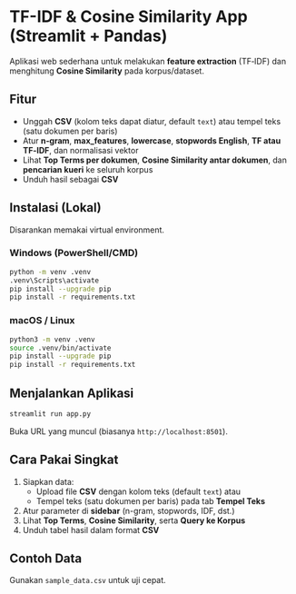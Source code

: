 # TF-IDF & Cosine Similarity App (Streamlit + Pandas)

Aplikasi web sederhana untuk melakukan **feature extraction** (TF‑IDF) dan menghitung **Cosine Similarity** pada korpus/dataset.

## Fitur
- Unggah **CSV** (kolom teks dapat diatur, default `text`) atau tempel teks (satu dokumen per baris)
- Atur **n‑gram**, **max_features**, **lowercase**, **stopwords English**, **TF atau TF‑IDF**, dan normalisasi vektor
- Lihat **Top Terms per dokumen**, **Cosine Similarity antar dokumen**, dan **pencarian kueri** ke seluruh korpus
- Unduh hasil sebagai **CSV**

## Instalasi (Lokal)
Disarankan memakai virtual environment.

### Windows (PowerShell/CMD)
```bash
python -m venv .venv
.venv\Scripts\activate
pip install --upgrade pip
pip install -r requirements.txt
```

### macOS / Linux
```bash
python3 -m venv .venv
source .venv/bin/activate
pip install --upgrade pip
pip install -r requirements.txt
```

## Menjalankan Aplikasi
```bash
streamlit run app.py
```
Buka URL yang muncul (biasanya `http://localhost:8501`).

## Cara Pakai Singkat
1. Siapkan data:
   - Upload file **CSV** dengan kolom teks (default `text`) atau
   - Tempel teks (satu dokumen per baris) pada tab **Tempel Teks**
2. Atur parameter di **sidebar** (n-gram, stopwords, IDF, dst.)
3. Lihat **Top Terms**, **Cosine Similarity**, serta **Query ke Korpus**
4. Unduh tabel hasil dalam format **CSV**

## Contoh Data
Gunakan `sample_data.csv` untuk uji cepat.
